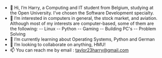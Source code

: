 - 👋 Hi, I’m Harry, a Computing and IT student from Belgium, studying at the Open University. I've chosen the Software Development specialty.
- 👀 I’m interested in computers in general, the stock market, and aviation. Although most of my interests are computer-based, some of them are the following:
  -- Linux
  -- Python
  -- Gaming
  -- Building PC's
  -- Problem Solving
- 🌱 I’m currently learning about Operating Systems, Python and German
- 💞️ I’m looking to collaborate on anything, HMU!
- 📫 You can reach me by email : taylor23harry@gmail.com

<!---
flights4ever/flights4ever is a ✨ special ✨ repository because its `README.md` (this file) appears on your GitHub profile.
You can click the Preview link to take a look at your changes.
--->
